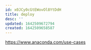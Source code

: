```yaml
---
id: x0JCy0cGtEWovOl8YtDdH
title: deploy
desc: ''
updated: 1642509672794
created: 1642509658587
---
```

https://www.anaconda.com/use-cases
